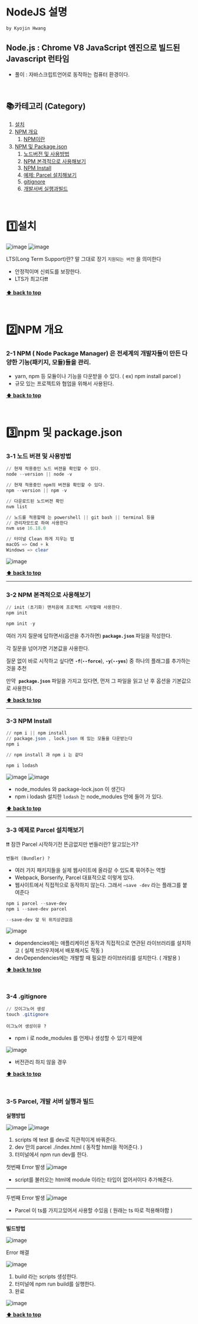 # NodeJS 설명

`by Kyojin Hwang`

## Node.js : Chrome V8 JavaScript 엔진으로 빌드된 Javascript 런타임

- 풀이 : 자바스크립트언어로 동작하는 컴퓨터 환경이다.

<br />

## 📚카테고리 (Category)
1. [설치](#1%EF%B8%8F⃣설치)
1. [NPM 개요](#2%EF%B8%8F⃣npm-개요)
   1. [NPM이란](#2-1-npm--node-package-manager-은-전세계의-개발자들이-만든-다양한-기능패키지-모듈들을-관리)
1. [NPM 및 Package.json](#3%EF%B8%8F⃣npm-및-packagejson)
   1. [노드버전 및 사용방법](#3-1-노드-버젼-및-사용방법)
   2. [NPM 본격적으로 사용해보기](#3-2-npm-본격적으로-사용해보기)
   3. [NPM Install](#3-3-npm-install)
   4. [예제: Parcel 설치해보기](#3-3-예제로-parcel-설치해보기)
   5. [gitignore](#3-4-gitignore)
   6. [개발서버 실행과빌드](#3-5-parcel-개발-서버-실행과-빌드)

<br/>

# 1️⃣설치
![image](https://github.com/KyoJin-Hwang/front-javascript-study/assets/84490050/0e7ce234-32e3-4740-b1fb-3cb5db5e9ebc)
![image](https://github.com/KyoJin-Hwang/front-javascript-study/assets/84490050/640570e8-029c-4209-b69c-7aa3920dd535)

LTS(Long Term Support)란? 말 그대로 장기 `지원되는 버전` 을 의미한다
- 안정적이며 신뢰도를 보장한다.
- LTS가 최고다❗❗

**[⬆ back to top](#카테고리-category)**

<br/>

# 2️⃣NPM 개요
### 2-1 NPM ( Node Package Manager) 은 전세계의 개발자들이 만든 다양한 기능(패키지, 모듈)들을 관리.
- yarn, npm 등 모듈이나 기능을 다운받을 수 있다. ( ex) npm install parcel )
- 규모 있는 프로젝트와 협업을 위해서 사용된다. 

**[⬆ back to top](#카테고리-category)**

<br/>

# 3️⃣npm 및 package.json
### 3-1 노드 버젼 및 사용방법
```powershell
// 현재 적용중인 노드 버젼을 확인할 수 있다. 
node --version || node -v 

// 현재 적용중인 npm의 버젼을 확인할 수 있다.
npm --version || npm -v

// 다운로드된 노드버젼 확인 
nvm list

// 노드를 적용할때 는 powershell || git bash || terminal 등을 
// 관리자모드로 하여 사용한다 
nvm use 16.18.0

// 터미널 Clean 하게 지우는 법
macOS => Cmd + k
Windows => clear 
```
![image](https://github.com/KyoJin-Hwang/front-javascript-study/assets/84490050/87f3a2a4-66ee-4869-b584-4fd60377b2a6)

**[⬆ back to top](#카테고리-category)**
<hr/>

### 3-2 NPM 본격적으로 사용해보기
```powershell
// init (초기화) 맨처음에 프로젝트 시작할때 사용한다.
npm init

npm init -y
```
여러 가지 질문에 답하면서(옵션을 추가하면) **`package.json`** 파일을 작성한다.

각 질문을 넘어가면 기본값을 사용한다.

질문 없이 바로 시작하고 싶다면 **`-f`**(**`--force`**), **`-y`**(**`--yes`**) 중 하나의 플래그를 추가하는 것을 추천

만약  **`package.json`** 파일을 가지고 있다면, 먼저 그 파일을 읽고 난 후 옵션을 기본값으로 사용한다.

**[⬆ back to top](#카테고리-category)**
<hr/>

### 3-3 NPM Install
```powershell
// npm i || npm install
// package.json , lock.json 에 있는 모듈을 다운받는다 
npm i 

// npm install 과 npm i 는 같다 

npm i lodash

```
![image](https://github.com/KyoJin-Hwang/front-javascript-study/assets/84490050/93796423-78f9-4b12-bbba-d6dc75d82910)
![image](https://github.com/KyoJin-Hwang/front-javascript-study/assets/84490050/aafa7579-d890-4d08-b74d-6379ea761fab)

- node_modules 와 package-lock.json 이 생긴다
- npm i lodash 설치한  `lodash` 는 node_modules 안에 들어 가 있다.

**[⬆ back to top](#카테고리-category)**
<hr/>

### 3-3 예제로 Parcel 설치해보기 

❗❗ 잠깐 Parcel 시작하기전 뜬금없지만 번들러란? 알고있는가? 

`번들러 (Bundler) ?`

- 여러 가지 패키지들을 실제 웹사이트에 올라갈 수 있도록 묶어주는 역할
- Webpack, Borserify, Parcel 대표적으로 이렇게 있다.
- 웹사이트에서 직접적으로 동작하지 않는다.  그래서 `—save -dev` 라는 플래그를 붙여준다

```powershell
npm i parcel --save-dev
npm i --save-dev parcel 

--save-dev 앞 뒤 위치상관없음
```
![image](https://github.com/KyoJin-Hwang/front-javascript-study/assets/84490050/93f44139-1b6d-49ab-b524-c329cc973e6d)
- dependencies에는 애플리케이션 동작과 직접적으로 연관된 라이브러리를 설치하고 ( 실제 브라우저에서 배포해서도 작동 ) 
- devDependencies에는 개발할 때 필요한 라이브러리를 설치한다. ( 개발용 ) 

**[⬆ back to top](#카테고리-category)**

<br/>

### 3-4 .gitignore
```powershell
// 깃이그노어 생성
touch .gitignore 
```
 
`이그노어 생성이유 ?`
- npm i 로 node_modules 를 언제나 생성할 수 있기 때문에

![image](https://github.com/KyoJin-Hwang/front-javascript-study/assets/84490050/7fda1361-034b-46df-a0eb-218de3036d12)

- 버전관리 하지 않을  경우 

**[⬆ back to top](#카테고리-category)**

<br/>

### 3-5 Parcel, 개발 서버 실행과 빌드 

**실행방법**

![image](https://github.com/KyoJin-Hwang/front-javascript-study/assets/84490050/df578dd6-3e67-42a4-91aa-0b6917bbf6fc)
![image](https://github.com/KyoJin-Hwang/front-javascript-study/assets/84490050/8b6c4cde-e33c-41e3-bed9-2ce30b91bf52)

1. scripts 에 test 를 dev로 직관적이게 바꿔준다.
2. dev 안의 parcel ./index.html ( 동작할 html을 적어준다. ) 
3. 터미널에서 npm run dev를 한다.

첫번째 Error 발생 
![image](https://github.com/KyoJin-Hwang/front-javascript-study/assets/84490050/62a5824a-49ff-4c09-9447-8b3cb84b7ed2)
- script를 불러오는 html에 module 이라는 타입이 없어서이다 추가해준다. 

<hr/>


두번째 Error 발생 
![image](https://github.com/KyoJin-Hwang/front-javascript-study/assets/84490050/e1e31aa5-c861-4004-83a8-7bbf67c230ff)
- Parcel 이 ts를 가지고있어서 사용할 수있음 ( 원래는 ts 따로 적용해야함 ) 

<hr/>


**빌드방법**

![image](https://github.com/KyoJin-Hwang/front-javascript-study/assets/84490050/5667974b-a1cb-436a-b6fa-e492d586a123)

Error 해결 

![image](https://github.com/KyoJin-Hwang/front-javascript-study/assets/84490050/2579938d-d768-45a7-b0f3-23f9e5dfa4fa)

1. build 라는 scripts 생성한다.
2. 터미널에 npm run build를 실행한다. 
3. 완료

![image](https://github.com/KyoJin-Hwang/front-javascript-study/assets/84490050/6b137925-d492-4891-bb5d-95bf7768b10b)


**[⬆ back to top](#카테고리-category)**

<br/>


